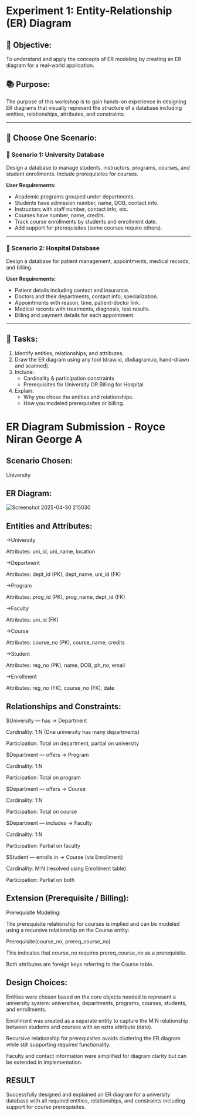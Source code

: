 # Experiment 1: Entity-Relationship (ER) Diagram

## 🎯 Objective:
To understand and apply the concepts of ER modeling by creating an ER diagram for a real-world application.

## 📚 Purpose:
The purpose of this workshop is to gain hands-on experience in designing ER diagrams that visually represent the structure of a database including entities, relationships, attributes, and constraints.

---

## 🧪 Choose One Scenario:

### 🔹 Scenario 1: University Database
Design a database to manage students, instructors, programs, courses, and student enrollments. Include prerequisites for courses.

**User Requirements:**
- Academic programs grouped under departments.
- Students have admission number, name, DOB, contact info.
- Instructors with staff number, contact info, etc.
- Courses have number, name, credits.
- Track course enrollments by students and enrollment date.
- Add support for prerequisites (some courses require others).

---

### 🔹 Scenario 2: Hospital Database
Design a database for patient management, appointments, medical records, and billing.

**User Requirements:**
- Patient details including contact and insurance.
- Doctors and their departments, contact info, specialization.
- Appointments with reason, time, patient-doctor link.
- Medical records with treatments, diagnosis, test results.
- Billing and payment details for each appointment.

---

## 📝 Tasks:
1. Identify entities, relationships, and attributes.
2. Draw the ER diagram using any tool (draw.io, dbdiagram.io, hand-drawn and scanned).
3. Include:
   - Cardinality & participation constraints
   - Prerequisites for University OR Billing for Hospital
4. Explain:
   - Why you chose the entities and relationships.
   - How you modeled prerequisites or billing.

# ER Diagram Submission - Royce Niran George A

## Scenario Chosen:
University

## ER Diagram:
![Screenshot 2025-04-30 215030](https://github.com/user-attachments/assets/f1020dca-2f30-4690-b95e-5426b6241490)


## Entities and Attributes:
->University

Attributes: uni_id, uni_name, location

->Department

Attributes: dept_id (PK), dept_name, uni_id (FK)

->Program

Attributes: prog_id (PK), prog_name, dept_id (FK)

->Faculty

Attributes: uni_id (FK)

->Course

Attributes: course_no (PK), course_name, credits

->Student

Attributes: reg_no (PK), name, DOB, ph_no, email

->Enrollment

Attributes: reg_no (FK), course_no (FK), date

## Relationships and Constraints:

$University — has → Department

Cardinality: 1:N (One university has many departments)

Participation: Total on department, partial on university


$Department — offers → Program

Cardinality: 1:N

Participation: Total on program


$Department — offers → Course

Cardinality: 1:N

Participation: Total on course


$Department — includes → Faculty

Cardinality: 1:N

Participation: Partial on faculty



$Student — enrolls in → Course (via Enrollment)

Cardinality: M:N (resolved using Enrollment table)

Participation: Partial on both

## Extension (Prerequisite / Billing):
Prerequisite Modeling:

The prerequisite relationship for courses is implied and can be modeled using a recursive relationship on the Course entity:

Prerequisite(course_no, prereq_course_no)

This indicates that course_no requires prereq_course_no as a prerequisite.

Both attributes are foreign keys referring to the Course table.

## Design Choices:
Entities were chosen based on the core objects needed to represent a university system: universities, departments, programs, courses, students, and enrollments.

Enrollment was created as a separate entity to capture the M:N relationship between students and courses with an extra attribute (date).

Recursive relationship for prerequisites avoids cluttering the ER diagram while still supporting required functionality.

Faculty and contact information were simplified for diagram clarity but can be extended in implementation.

## RESULT
Successfully designed and explained an ER diagram for a university database with all required entities, relationships, and constraints including support for course prerequisites.
